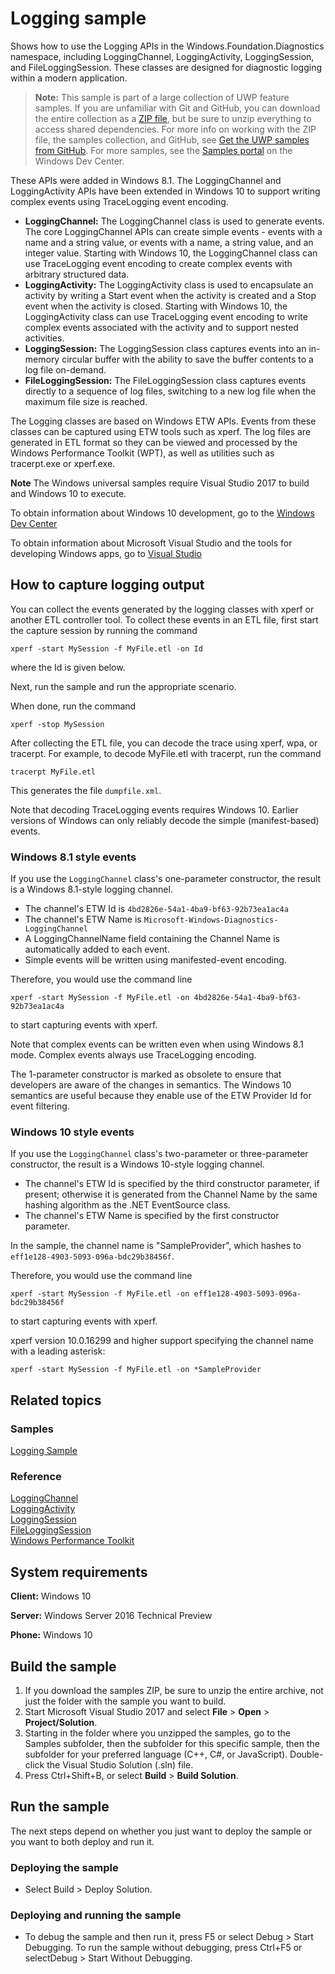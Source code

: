 <!---
  category: Data
  samplefwlink: http://go.microsoft.com/fwlink/p/?LinkId=620565
--->

# Logging sample

Shows how to use the Logging APIs in the
Windows.Foundation.Diagnostics namespace, including LoggingChannel,
LoggingActivity, LoggingSession, and FileLoggingSession. These classes are
designed for diagnostic logging within a modern application. 

> **Note:** This sample is part of a large collection of UWP feature samples. 
> If you are unfamiliar with Git and GitHub, you can download the entire collection as a 
> [ZIP file](https://github.com/Microsoft/Windows-universal-samples/archive/master.zip), but be 
> sure to unzip everything to access shared dependencies. For more info on working with the ZIP file, 
> the samples collection, and GitHub, see [Get the UWP samples from GitHub](https://aka.ms/ovu2uq). 
> For more samples, see the [Samples portal](https://aka.ms/winsamples) on the Windows Dev Center. 

These APIs were
added in Windows 8.1. The LoggingChannel and LoggingActivity APIs have been
extended in Windows 10 to support writing complex events using TraceLogging
event encoding.

- **LoggingChannel:** The LoggingChannel class is used to generate events.
  The core LoggingChannel APIs can create simple events - events with
  a name and a string value, or events with a name, a string value, and an
  integer value. Starting with Windows 10, the LoggingChannel class can use
  TraceLogging event encoding to create complex events with arbitrary
  structured data.
- **LoggingActivity:** The LoggingActivity class is used to encapsulate an
  activity by writing a Start event when the activity is created and a Stop
  event when the activity is closed. Starting with Windows 10, the
  LoggingActivity class can use TraceLogging event encoding to write
  complex events associated with the activity and to support nested activities.
- **LoggingSession:** The LoggingSession class captures events into an
  in-memory circular buffer with the ability to save the buffer contents to a
  log file on-demand.
- **FileLoggingSession:** The FileLoggingSession class captures events directly
  to a sequence of log files, switching to a new log file when the maximum file
  size is reached.

The Logging classes are based on Windows ETW APIs. Events from these classes
can be captured using ETW tools such as xperf. The log files are generated in
ETL format so they can be viewed and processed by the Windows Performance
Toolkit (WPT), as well as utilities such as tracerpt.exe or xperf.exe.

**Note** The Windows universal samples require Visual Studio 2017 to build and Windows 10 to execute.
 
To obtain information about Windows 10 development, go to the [Windows Dev Center](http://go.microsoft.com/fwlink/?LinkID=532421)

To obtain information about Microsoft Visual Studio and the tools for developing Windows apps, go to [Visual Studio](http://go.microsoft.com/fwlink/?LinkID=532422)

## How to capture logging output

You can collect the events generated by the logging classes with xperf or another
ETL controller tool. To collect these events in an ETL file, first start the capture
session by running the command

    xperf -start MySession -f MyFile.etl -on Id

where the Id is given below.

Next, run the sample and run the appropriate scenario.

When done, run the command

    xperf -stop MySession

After collecting the ETL file, you can decode the trace using xperf, wpa,
or tracerpt. For example, to decode MyFile.etl with tracerpt, run the command

    tracerpt MyFile.etl

This generates the file `dumpfile.xml`.

Note that decoding TraceLogging events requires Windows 10. Earlier versions
of Windows can only reliably decode the simple (manifest-based) events.

### Windows 8.1 style events

If you use the `LoggingChannel` class's one-parameter constructor,
the result is a Windows 8.1-style logging channel.

* The channel's ETW Id is `4bd2826e-54a1-4ba9-bf63-92b73ea1ac4a`
* The channel's ETW Name is `Microsoft-Windows-Diagnostics-LoggingChannel`
* A LoggingChannelName field containing the Channel Name is automatically added to each event.
* Simple events will be written using manifested-event encoding.

Therefore, you would use the command line

    xperf -start MySession -f MyFile.etl -on 4bd2826e-54a1-4ba9-bf63-92b73ea1ac4a

to start capturing events with xperf.

Note that complex events can be written even when using Windows 8.1 mode.
Complex events always use TraceLogging encoding.

The 1-parameter constructor is marked as obsolete to ensure that
developers are aware of the changes in semantics. The Windows 10 semantics
are useful because they enable use of the ETW Provider Id for event
filtering.

### Windows 10 style events

If you use the `LoggingChannel` class's two-parameter or three-parameter constructor,
the result is a Windows 10-style logging channel.

* The channel's ETW Id is specified by the third constructor parameter, if present; otherwise it is generated from the Channel Name by the same hashing algorithm as the .NET EventSource class.
* The channel's ETW Name is specified by the first constructor parameter.

In the sample, the channel name is "SampleProvider", which hashes to `eff1e128-4903-5093-096a-bdc29b38456f`.

Therefore, you would use the command line

    xperf -start MySession -f MyFile.etl -on eff1e128-4903-5093-096a-bdc29b38456f

to start capturing events with xperf.

xperf version 10.0.16299 and higher support specifying the channel name with a leading asterisk:

    xperf -start MySession -f MyFile.etl -on *SampleProvider

## Related topics

### Samples

[Logging Sample](/Samples/Logging)  

### Reference

[LoggingChannel](https://msdn.microsoft.com/library/windows/apps/windows.foundation.diagnostics.loggingchannel.aspx)  
[LoggingActivity](https://msdn.microsoft.com/library/windows/apps/windows.foundation.diagnostics.loggingactivity.aspx)  
[LoggingSession](https://msdn.microsoft.com/library/windows/apps/windows.foundation.diagnostics.loggingsession.aspx)  
[FileLoggingSession](https://msdn.microsoft.com/library/windows/apps/windows.foundation.diagnostics.fileloggingsession.aspx)  
[Windows Performance Toolkit](https://docs.microsoft.com/en-us/windows-hardware/test/wpt/index)  

## System requirements

**Client:** Windows 10

**Server:** Windows Server 2016 Technical Preview

**Phone:** Windows 10

## Build the sample

1. If you download the samples ZIP, be sure to unzip the entire archive, not just the folder with the sample you want to build. 
2. Start Microsoft Visual Studio 2017 and select **File** \> **Open** \> **Project/Solution**.
3. Starting in the folder where you unzipped the samples, go to the Samples subfolder, then the subfolder for this specific sample, then the subfolder for your preferred language (C++, C#, or JavaScript). Double-click the Visual Studio Solution (.sln) file.
4. Press Ctrl+Shift+B, or select **Build** \> **Build Solution**.

## Run the sample

The next steps depend on whether you just want to deploy the sample or you want to both deploy and run it.

### Deploying the sample

- Select Build > Deploy Solution. 

### Deploying and running the sample

- To debug the sample and then run it, press F5 or select Debug >  Start Debugging. To run the sample without debugging, press Ctrl+F5 or selectDebug > Start Without Debugging. 
